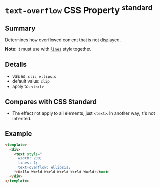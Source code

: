 # `text-overflow` CSS Property <sup>standard</sup>

## Summary

Determines how overflowed content that is not displayed.

**Note:** It must use with [`lines`](lines.md) style together.

## Details

* values: `clip`, `ellipsis`
* default value: `clip`
* apply to: `<text>`

## Compares with CSS Standard

* The effect not apply to all elements, just `<text>`. In another way, it's not inherited.

## Example

```html
<template>
  <div>
    <text style="
      width: 200;
      lines: 1;
      text-overflow: ellipsis;
    ">Hello World World World World World</text>
  </div>
</template>
```
